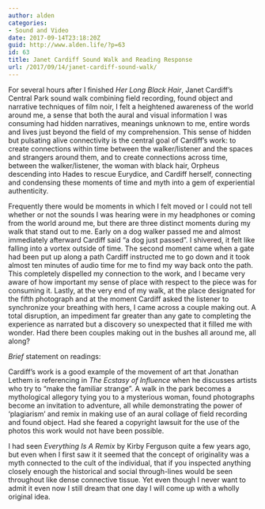 ```yaml
---
author: alden
categories:
- Sound and Video
date: 2017-09-14T23:18:20Z
guid: http://www.alden.life/?p=63
id: 63
title: Janet Cardiff Sound Walk and Reading Response
url: /2017/09/14/janet-cardiff-sound-walk/
---
```


For several hours after I finished _Her Long Black Hair_, Janet Cardiff&#8217;s Central Park sound walk combining field recording, found object and narrative techniques of film noir, I felt a heightened awareness of the world around me, a sense that both the aural and visual information I was consuming had hidden narratives, meanings unknown to me, entire words and lives just beyond the field of my comprehension. This sense of hidden but pulsating alive connectivity is the central goal of Cardiff&#8217;s work: to create connections within time between the walker/listener and the spaces and strangers around them, and to create connections across time, between the walker/listener, the woman with black hair, Orpheus descending into Hades to rescue Eurydice, and Cardiff herself, connecting and condensing these moments of time and myth into a gem of experiential authenticity.

Frequently there would be moments in which I felt moved or I could not tell whether or not the sounds I was hearing were in my headphones or coming from the world around me, but there are three distinct moments during my walk that stand out to me. Early on a dog walker passed me and almost immediately afterward Cardiff said &#8220;a dog just passed&#8221;. I shivered, it felt like falling into a vortex outside of time. The second moment came when a gate had been put up along a path Cardiff instructed me to go down and it took almost ten minutes of audio time for me to find my way back onto the path.  This completely dispelled my connection to the work, and I became very aware of how important my sense of place with respect to the piece was for consuming it. Lastly, at the very end of my walk, at the place designated for the fifth photograph and at the moment Cardiff asked the listener to synchronize your breathing with hers, I came across a couple making out. A total disruption, an impediment far greater than any gate to completing the experience as narrated but a discovery so unexpected that it filled me with wonder. Had there been couples making out in the bushes all around me, all along?

_Brief_ statement on readings:

Cardiff&#8217;s work is a good example of the movement of art that Jonathan Lethem is referencing in _The Ecstasy of Influence_ when he discusses artists who try to &#8220;make the familiar strange&#8221;. A walk in the park becomes a mythological allegory tying you to a mysterious woman, found photographs become an invitation to adventure, all while demonstrating the power of &#8216;plagiarism&#8217; and remix in making use of an aural collage of field recording and found object. Had she feared a copyright lawsuit for the use of the photos this work would not have been possible.

I had seen _Everything Is A Remix_ by Kirby Ferguson quite a few years ago, but even when I first saw it it seemed that the concept of originality was a myth connected to the cult of the individual, that if you inspected anything closely enough the historical and social through-lines would be seen throughout like dense connective tissue. Yet even though I never want to admit it even now I still dream that one day I will come up with a wholly original idea.